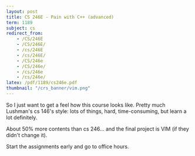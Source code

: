 ```yaml
---
layout: post
title: CS 246E - Pain with C++ (advanced)
term: 1189
subject: cs
redirect_from:
    - /CS/246E
    - /CS/246E/
    - /cs/246E
    - /cs/246E/
    - /CS/246e
    - /CS/246e/
    - /cs/246e
    - /cs/246e/
latex: /pdf/1189/cs246e.pdf
thumbnail: "/crs_banner/vim.png"
---
```



So I just want to get a feel how this course looks like. Pretty much Lushman's cs 146's style: lots of things, hard, time-consuming, but learn a lot definitely.

About 50% more contents than cs 246... and the final project is VIM (if they didn't change it).

Start the assignments early and go to office hours.
